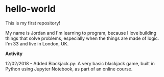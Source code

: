 # hello-world
This is my first repository!

My name is Jordan and I'm learning to program, because I love building things that solve problems, especially when the things are made of logic.
I'm 33 and live in London, UK.

**Activity**

12/02/2018 - Added Blackjack.py: A very basic blackjack game, built in Python using Jupyter Notebook, as part of an online course.
